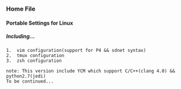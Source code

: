###     Home File

####    Portable Settings for Linux

#####   Including...
    1.  vim configuration(support for P4 && sdnet syntax)
    2.  tmux configuration
    3.  zsh configuration
    
    note: This version include YCM which support C/C++(clang 4.0) && python2.7(jedi)
    To be continued...
